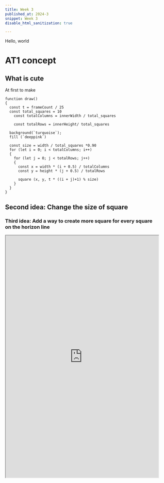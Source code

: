 ```yaml
---
title: Week 3
published_at: 2024-3
snippet: Week 3
disable_html_sanitization: true

---
```


Hello, world


# AT1 concept
## What is cute
At first to make 
```
function draw() 
{
  const t = frameCount / 25
  const total_squares = 10
    const totalColumns = innerWidth / total_squares 
    
    const totalRows = innerHeight/ total_squares 

  background(`turquoise`);
  fill (`deeppink`)
 
  const size = width / total_squares *0.90
  for (let i = 0; i < totalColumns; i++) 
  {
    for (let j = 0; j < totalRows; j++)
    {
      const x = width * (i + 0.5) / totalColumns
      const y = height * (j + 0.5) / totalRows

      square (x, y, t * ((i + j)+1) % size)
    }
  }
}
```

## Second idea: Change the size of square

### Third idea: Add a way to create more square for every square on the horizon line

<iframe width="100%" height=800px src="https://editor.p5js.org/HappiesDay/full/LpYEK21eS"></iframe>


